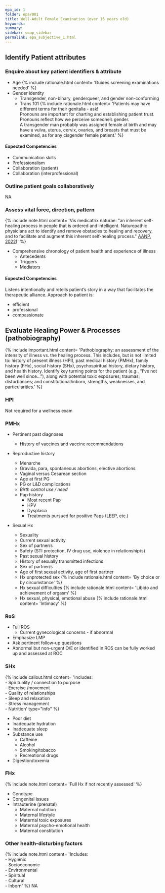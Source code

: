 ```yaml
---
epa_id: 1
folder: epa/001
title: Well-Adult Female Examination (over 16 years old)
keywords: 
summary: 
sidebar: soap_sidebar
permalink: epa_subjective_1.html
---
```


## Identify Patient attributes

### Enquire about key patient identifiers & attribute
- Age
  {% include rationale.html content= 'Guides screening examinations needed' %}
- Gender identity
  - Transgender, non-binary, genderqueer, and gender non-conforming 
  - Trans 101
    {% include rationale.html content= 'Patients may have different terms for their genitalia - ask!<br>Pronouns are important for charting and establishing patient trust. Pronouns reflect how we perceive someone’s gender.<br>A transgender man probably was assigned female at birth and may have a vulva, uterus, cervix, ovaries, and breasts that must be examined, as for any cisgender female patient.' %}

#### Expected Competencies
  - Communication skills
  - Professionalism 
  - Collaboration (patient)
  - Collaboration (interprofessional)
  
### Outline patient goals collaboratively
NA

### Assess vital force, direction, pattern
{% include note.html content= 'Vis medicatrix naturae: "an inherent self-healing process in people that is ordered and intelligent. Naturopathic physicians act to identify and remove obstacles to healing and recovery, and to facilitate and augment this inherent self-healing process." [AANP, 2022](https://naturopathic.org/page/PrinciplesNaturopathicMedicine?&hhsearchterms=%22vis+and+medicatrix+and+naturae%22))' %}

- Comprehensive  chronology of patient health and experience of illness
  - Antecedents
  - Triggers
  - Mediators
  
#### Expected Competencies
Listens intentionally and retells patient’s story in a way that facilitates the therapeutic alliance. Approach to patient is:
- efficient
- professional
- compassionate  


  
## Evaluate Healing Power & Processes (pathobiography)
{% include important.html content= 'Pathobiography: an assessment of the intensity of illness vs. the healing process. This includes, but is not limited to: history of present illness (HPI), past medical history (PMHx), family history (FHx), social history (SHx), psychospiritual history, dietary history, and  health history. Identify key turning points for the patient (e.g., “I’ve  not  been well since…”), along with potential toxic exposures; traumas; disturbances; and constitutional/inborn, strengths, weaknesses, and particularities.' %}

### HPI
Not required for a wellness exam

### PMHx
- Pertinent past diagnoses
  - History of vaccines and vaccine recommendations
- Reproductive history
  - Menarche
  - Gravida, para, spontaneous abortions, elective abortions
  - Vaginal versus Cesarean section
  - Age at first PG
  - PG or L&D complications
  - *Birth control use / need*
  - Pap history
    - Most recent Pap
    - HPV
    - Dysplasia
    - Treatments pursued for positive Paps (LEEP, etc.)

- Sexual Hx
  - Sexuality
  - Current sexual activity
  - Sex of partner/s
  - Safety (STI protection, IV drug use, violence in relationship/s)
  - Past sexual history
  - History of sexually transmitted infections
  - Sex of partner/s
  - Age of first sexual activity, age of first partner
  - Hx unprotected sex
    {% include rationale.html content= 'By choice or by circumstance' %}
  - Hx sexual difficulties
    {% include rationale.html content= 'Libido and achievement of orgasm' %}
  - Hx sexual, physical, emotional abuse
    {% include rationale.html content= 'Intimacy' %}


### RoS
- Full ROS
  - Current gynecological concerns - if abnormal
- Emphasize LMP 
- Ask pertinent follow-up questions
- Abnormal but non-urgent O/E or identified in ROS can be fully worked up and assessed at ROC

### SHx
 {% include callout.html content= 'Includes:<br>- Spirituality / connection to purpose<br> - Exercise /movement<br> - Quality of relationships<br> - Sleep and relaxation<br> - Stress management<br> - Nutrition' type="info" %}
- Poor diet
- Inadequate hydration
- Inadequate sleep
- Substance use
  - Caffeine
  - Alcohol
  - Smoking/tobacco
  - Recreational drugs
- Digestion/toxemia


### FHx
{% include note.html content= 'Full Hx if not recently assessed' %}
- Genotype
- Congenital issues
- Intrauterine (prenatal)
  - Maternal nutrition
  - Maternal lifestyle 
  - Maternal toxic exposures
  - Maternal psycho-emotional health
  - Maternal constitution

### Other health-disturbing factors
{% include note.html content= 'Includes:<br>- Hygienic<br>- Socioeconomic<br>- Environmental<br>- Spiritual<br>- Cultural<br>- Inborn' %}
NA


 
 
